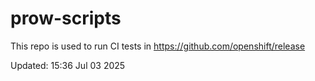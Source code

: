 # prow-scripts

This repo is used to run CI tests in https://github.com/openshift/release

Updated: 15:36 Jul 03 2025

